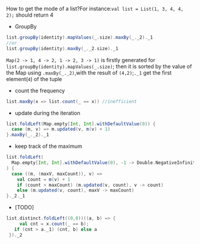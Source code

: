 How to get the mode of a list?For instance:`val list = List(1, 3, 4, 4, 2);` should return 4

- GroupBy

```scala
list.groupBy(identity).mapValues(_.size).maxBy(_._2)._1
//or
list.groupBy(identity).maxBy(_._2.size)._1
```
`Map(2 -> 1, 4 -> 2, 1 -> 2, 3 -> 1)` is firstly generated for `list.groupBy(identity).mapValues(_.size)`; then it is sorted by the value of the Map using `.maxBy(_._2)`,with the result of `(4,2)`;`._1` get the first element(`4`) of the tuple

- count the frequency

```scala
list.maxBy(x => list.count(_ == x)) //inefficient
```

- update during the iteration

```scala
list.foldLeft(Map.empty[Int, Int].withDefaultValue(0)) {
  case (m, v) => m.updated(v, m(v) + 1)
}.maxBy(_._2)._1
```

- keep track of the maximum

```scala
list.foldLeft(
  Map.empty[Int, Int].withDefaultValue(0), -1 -> Double.NegativeInfinity
) {
  case ((m, (maxV, maxCount)), v) =>
    val count = m(v) + 1
    if (count > maxCount) (m.updated(v, count), v -> count)
    else (m.updated(v, count), maxV -> maxCount)
}._2._1
```

- [TODO]

```scala
list.distinct.foldLeft((0,0))((a, b) => {
     val cnt = x.count(_ == b);
   if (cnt > a._1) (cnt, b) else a
 })._2
```
